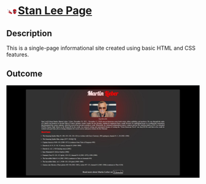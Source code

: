 # <a href="#"><img src="./img/clip-spiderman-web-20.png" alt="spider-man" width="30px">Stan Lee Page</a>

## Description
This is a single-page informational site created using basic HTML and CSS features.

## Outcome

![Project Snapshot](./img/Stan_Lee.JPG)
